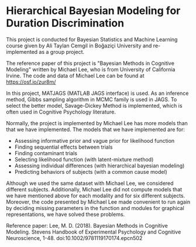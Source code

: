 # Hierarchical Bayesian Modeling for Duration Discrimination

This project is conducted for Bayesian Statistics and Machine Learning course given by Ali Taylan Cemgil in Boğaziçi University and re-implemented as a group project.

The reference paper of this project is "Bayesian Methods in Cognitive Modeling" written by Michael Lee, who is from University of California Irvine. The code and data of Michael Lee can be found at https://osf.io/zur8m/

In this project, MATJAGS (MATLAB JAGS interface) is used. As an inference method, Gibbs sampling algorithm in MCMC family is used in JAGS. To select the better model, Savage-Dickey Method is implemented, which is often used in Cognitive Psychology literature.

Normally, the project is implemented by Michael Lee has more models than that we have implemented. The models that we have implemented are for:

- Assessing informative prior and vague prior for likelihood function
- Finding sequential effects between trials
- Finding contaminant trials
- Selecting likelihood function (with latent-mixture method)
- Assessing individual differences (with hierarchical bayesian modeling) 
- Predicting behaviors of subjects (with a common cause model)

Although we used the same dataset with Michael Lee, we considered different subjects. Additionally, Michael Lee did not compute models that we have mentioned above for each modality and for six different subjects. Moreover, the code presented by Michael Lee made convenient to run again by deciding missing parameters in the function and modules for graphical representations, we have solved these problems.

Reference paper: Lee, M. D. (2018). Bayesian Methods in Cognitive Modeling. Stevens Handbook of Experimental Psychology and Cognitive Neuroscience, 1-48. doi:10.1002/9781119170174.epcn502
